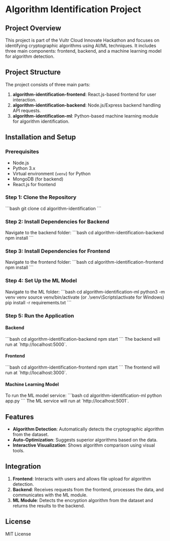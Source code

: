 # Algorithm Identification Project

## Project Overview

This project is part of the Vultr Cloud Innovate Hackathon and focuses on identifying cryptographic algorithms using AI/ML techniques. It includes three main components: frontend, backend, and a machine learning model for algorithm detection.

## Project Structure

The project consists of three main parts:
1. **algorithm-identification-frontend**: React.js-based frontend for user interaction.
2. **algorithm-identification-backend**: Node.js/Express backend handling API requests.
3. **algorithm-identification-ml**: Python-based machine learning module for algorithm identification.

## Installation and Setup

### Prerequisites
- Node.js
- Python 3.x
- Virtual environment (`venv`) for Python
- MongoDB (for backend)
- React.js for frontend

### Step 1: Clone the Repository
\`\`\`bash
git clone <repository-url>
cd algorithm-identification
\`\`\`

### Step 2: Install Dependencies for Backend
Navigate to the backend folder:
\`\`\`bash
cd algorithm-identification-backend
npm install
\`\`\`

### Step 3: Install Dependencies for Frontend
Navigate to the frontend folder:
\`\`\`bash
cd algorithm-identification-frontend
npm install
\`\`\`

### Step 4: Set Up the ML Model
Navigate to the ML folder:
\`\`\`bash
cd algorithm-identification-ml
python3 -m venv venv
source venv/bin/activate (or .\\venv\\Scripts\\activate for Windows)
pip install -r requirements.txt
\`\`\`

### Step 5: Run the Application

#### Backend
\`\`\`bash
cd algorithm-identification-backend
npm start
\`\`\`
The backend will run at \`http://localhost:5000\`.

#### Frontend
\`\`\`bash
cd algorithm-identification-frontend
npm start
\`\`\`
The frontend will run at \`http://localhost:3000\`.

#### Machine Learning Model
To run the ML model service:
\`\`\`bash
cd algorithm-identification-ml
python app.py
\`\`\`
The ML service will run at \`http://localhost:5001\`.

## Features

- **Algorithm Detection**: Automatically detects the cryptographic algorithm from the dataset.
- **Auto-Optimization**: Suggests superior algorithms based on the data.
- **Interactive Visualization**: Shows algorithm comparison using visual tools.

## Integration

1. **Frontend**: Interacts with users and allows file upload for algorithm detection.
2. **Backend**: Receives requests from the frontend, processes the data, and communicates with the ML module.
3. **ML Module**: Detects the encryption algorithm from the dataset and returns the results to the backend.

## License
MIT License
